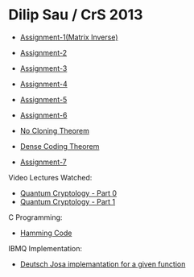 # Dilip Sau / CrS 2013
  
- [Assignment-1(Matrix Inverse)](./matrix_inverse.c)

- [Assignment-2](./Assignment-2.pdf)

- [Assignment-3](./Assignment-3.pdf)

- [Assignment-4](./Assignment-4_.pdf)

- [Assignment-5](./Assignment-5.pdf)

- [Assignment-6](./Assignment-6.pdf)

- [No Cloning Theorem](./Noclonning.pdf)

- [Dense Coding Theorem](./Superdensecoding.pdf)

- [Assignment-7](.Assignment-7.pdf)


Video Lectures Watched:

- [Quantum Cryptology - Part 0](https://ocw.tudelft.nl/courses/quantum-cryptography/subjects/0-crash-course-quantum-information/)
- [Quantum Cryptology - Part 1](https://ocw.tudelft.nl/courses/quantum-cryptography/subjects/1-quantum-tools-first-protocol/)

C Programming:

- [Hamming Code](./Hammingcode.c)


IBMQ Implementation:

- [Deutsch Josa implemantation for a given function](./Dj.pdf)


